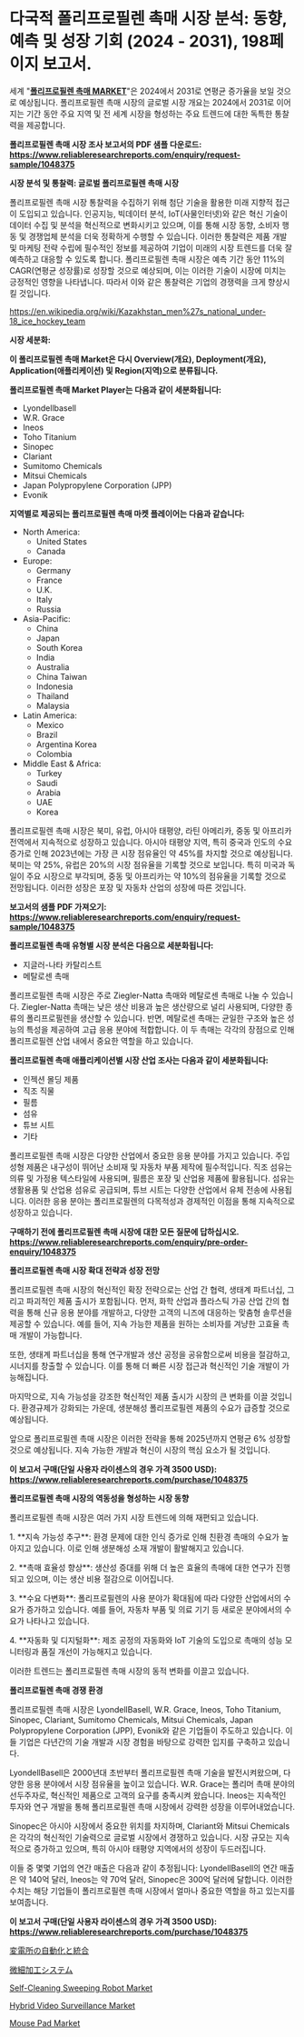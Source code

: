<p><h1>다국적 폴리프로필렌 촉매 시장 분석: 동향, 예측 및 성장 기회 (2024 - 2031), 198페이지 보고서.</h1></p><p>세계 "<strong><a href="https://www.reliableresearchreports.com/polypropylene-catalyst-r1048375">폴리프로필렌 촉매 MARKET</a></strong>"은 2024에서 2031로 연평균 증가율을 보일 것으로 예상됩니다. 폴리프로필렌 촉매 시장의 글로벌 시장 개요는 2024에서 2031로 이어지는 기간 동안 주요 지역 및 전 세계 시장을 형성하는 주요 트렌드에 대한 독특한 통찰력을 제공합니다.</p>
<p><strong>폴리프로필렌 촉매 시장 조사 보고서의 PDF 샘플 다운로드: <a href="https://www.reliableresearchreports.com/enquiry/request-sample/1048375">https://www.reliableresearchreports.com/enquiry/request-sample/1048375</a></strong></p>
<p><strong>시장 분석 및 통찰력: 글로벌 폴리프로필렌 촉매 시장</strong></p>
<p><p>폴리프로필렌 촉매 시장 통찰력을 수집하기 위해 첨단 기술을 활용한 미래 지향적 접근이 도입되고 있습니다. 인공지능, 빅데이터 분석, IoT(사물인터넷)와 같은 혁신 기술이 데이터 수집 및 분석을 혁신적으로 변화시키고 있으며, 이를 통해 시장 동향, 소비자 행동 및 경쟁업체 분석을 더욱 정확하게 수행할 수 있습니다. 이러한 통찰력은 제품 개발 및 마케팅 전략 수립에 필수적인 정보를 제공하여 기업이 미래의 시장 트렌드를 더욱 잘 예측하고 대응할 수 있도록 합니다. 폴리프로필렌 촉매 시장은 예측 기간 동안 11%의 CAGR(연평균 성장률)로 성장할 것으로 예상되며, 이는 이러한 기술이 시장에 미치는 긍정적인 영향을 나타냅니다. 따라서 이와 같은 통찰력은 기업의 경쟁력을 크게 향상시킬 것입니다.</p></p>
<p><a href="%7CAUTHORITHY_DOMAIN_URL%7C">https://en.wikipedia.org/wiki/Kazakhstan_men%27s_national_under-18_ice_hockey_team</a></p>
<p><strong>시장 세분화:</strong></p>
<p><strong>이 폴리프로필렌 촉매 Market은 다시 Overview(개요), Deployment(개요), Application(애플리케이션) 및 Region(지역)으로 분류됩니다.</strong></p>
<p><strong>폴리프로필렌 촉매 Market Player는 다음과 같이 세분화됩니다:</strong></p>
<p><ul><li>Lyondellbasell</li><li>W.R. Grace</li><li>Ineos</li><li>Toho Titanium</li><li>Sinopec</li><li>Clariant</li><li>Sumitomo Chemicals</li><li>Mitsui Chemicals</li><li>Japan Polypropylene Corporation (JPP)</li><li>Evonik</li></ul></p>
<p><strong>지역별로 제공되는 폴리프로필렌 촉매 마켓 플레이어는 다음과 같습니다:</strong></p>
<p><ul>
    <li>
        North America:
        <ul>
            <li>United States</li>
            <li>Canada</li>
        </ul>
    </li>
    <li>
        Europe:
        <ul>
            <li>Germany</li>
            <li>France</li>
            <li>U.K.</li>
            <li>Italy</li>
            <li>Russia</li>
        </ul>
    </li>
    <li>
        Asia-Pacific:
        <ul>
            <li>China</li>
            <li>Japan</li>
            <li>South Korea</li>
            <li>India</li>
            <li>Australia</li>
            <li>China Taiwan</li>
            <li>Indonesia</li>
            <li>Thailand</li>
            <li>Malaysia</li>
        </ul>
    </li>
    <li>
        Latin America:
        <ul>
            <li>Mexico</li>
            <li>Brazil</li>
            <li>Argentina Korea</li>
            <li>Colombia</li>
        </ul>
    </li>
    <li>
        Middle East & Africa:
        <ul>
            <li>Turkey</li>
            <li>Saudi</li>
            <li>Arabia</li>
            <li>UAE</li>
            <li>Korea</li>
        </ul>
    </li>
    </ul></p>
<p><p>폴리프로필렌 촉매 시장은 북미, 유럽, 아시아 태평양, 라틴 아메리카, 중동 및 아프리카 전역에서 지속적으로 성장하고 있습니다. 아시아 태평양 지역, 특히 중국과 인도의 수요 증가로 인해 2023년에는 가장 큰 시장 점유율인 약 45%를 차지할 것으로 예상됩니다. 북미는 약 25%, 유럽은 20%의 시장 점유율을 기록할 것으로 보입니다. 특히 미국과 독일이 주요 시장으로 부각되며, 중동 및 아프리카는 약 10%의 점유율을 기록할 것으로 전망됩니다. 이러한 성장은 포장 및 자동차 산업의 성장에 따른 것입니다.</p></p>
<p><strong>보고서의 샘플 PDF 가져오기: <a href="https://www.reliableresearchreports.com/enquiry/request-sample/1048375">https://www.reliableresearchreports.com/enquiry/request-sample/1048375</a></strong></p>
<p><strong>폴리프로필렌 촉매 유형별 시장 분석은 다음으로 세분화됩니다:</strong></p>
<p><ul><li>지글러-나타 카탈리스트</li><li>메탈로센 촉매</li></ul></p>
<p><p>폴리프로필렌 촉매 시장은 주로 Ziegler-Natta 촉매와 메탈로센 촉매로 나눌 수 있습니다. Ziegler-Natta 촉매는 낮은 생산 비용과 높은 생산량으로 널리 사용되며, 다양한 종류의 폴리프로필렌을 생산할 수 있습니다. 반면, 메탈로센 촉매는 균일한 구조와 높은 성능의 특성을 제공하여 고급 응용 분야에 적합합니다. 이 두 촉매는 각각의 장점으로 인해 폴리프로필렌 산업 내에서 중요한 역할을 하고 있습니다.</p></p>
<p><strong>폴리프로필렌 촉매 애플리케이션별 시장 산업 조사는 다음과 같이 세분화됩니다:</strong></p>
<p><ul><li>인젝션 몰딩 제품</li><li>직조 직물</li><li>필름</li><li>섬유</li><li>튜브 시트</li><li>기타</li></ul></p>
<p><p>폴리프로필렌 촉매 시장은 다양한 산업에서 중요한 응용 분야를 가지고 있습니다. 주입 성형 제품은 내구성이 뛰어난 소비재 및 자동차 부품 제작에 필수적입니다. 직조 섬유는 의류 및 가정용 텍스타일에 사용되며, 필름은 포장 및 산업용 제품에 활용됩니다. 섬유는 생활용품 및 산업용 섬유로 공급되며, 튜브 시트는 다양한 산업에서 유체 전송에 사용됩니다. 이러한 응용 분야는 폴리프로필렌의 다목적성과 경제적인 이점을 통해 지속적으로 성장하고 있습니다.</p></p>
<p><strong>구매하기 전에 폴리프로필렌 촉매 시장에 대한 모든 질문에 답하십시오. <a href="https://www.reliableresearchreports.com/enquiry/pre-order-enquiry/1048375">https://www.reliableresearchreports.com/enquiry/pre-order-enquiry/1048375</a></strong></p>
<p><strong>폴리프로필렌 촉매 시장 확대 전략과 성장 전망</strong></p>
<p><p>폴리프로필렌 촉매 시장의 혁신적인 확장 전략으로는 산업 간 협력, 생태계 파트너십, 그리고 파괴적인 제품 출시가 포함됩니다. 먼저, 화학 산업과 플라스틱 가공 산업 간의 협력을 통해 신규 응용 분야를 개발하고, 다양한 고객의 니즈에 대응하는 맞춤형 솔루션을 제공할 수 있습니다. 예를 들어, 지속 가능한 제품을 원하는 소비자를 겨냥한 고효율 촉매 개발이 가능합니다.</p><p>또한, 생태계 파트너십을 통해 연구개발과 생산 공정을 공유함으로써 비용을 절감하고, 시너지를 창출할 수 있습니다. 이를 통해 더 빠른 시장 접근과 혁신적인 기술 개발이 가능해집니다.</p><p>마지막으로, 지속 가능성을 강조한 혁신적인 제품 출시가 시장의 큰 변화를 이끌 것입니다. 환경규제가 강화되는 가운데, 생분해성 폴리프로필렌 제품의 수요가 급증할 것으로 예상됩니다.</p><p>앞으로 폴리프로필렌 촉매 시장은 이러한 전략을 통해 2025년까지 연평균 6% 성장할 것으로 예상됩니다. 지속 가능한 개발과 혁신이 시장의 핵심 요소가 될 것입니다.</p></p>
<p><strong>이 보고서 구매(단일 사용자 라이센스의 경우 가격 3500 USD): <a href="https://www.reliableresearchreports.com/purchase/1048375">https://www.reliableresearchreports.com/purchase/1048375</a></strong></p>
<p><strong>폴리프로필렌 촉매 시장의 역동성을 형성하는 시장 동향</strong></p>
<p><p>폴리프로필렌 촉매 시장은 여러 가지 시장 트렌드에 의해 재편되고 있습니다. </p><p>1. **지속 가능성 추구**: 환경 문제에 대한 인식 증가로 인해 친환경 촉매의 수요가 높아지고 있습니다. 이로 인해 생분해성 소재 개발이 활발해지고 있습니다.</p><p>2. **촉매 효율성 향상**: 생산성 증대를 위해 더 높은 효율의 촉매에 대한 연구가 진행되고 있으며, 이는 생산 비용 절감으로 이어집니다.</p><p>3. **수요 다변화**: 폴리프로필렌의 사용 분야가 확대됨에 따라 다양한 산업에서의 수요가 증가하고 있습니다. 예를 들어, 자동차 부품 및 의료 기기 등 새로운 분야에서의 수요가 나타나고 있습니다.</p><p>4. **자동화 및 디지털화**: 제조 공정의 자동화와 IoT 기술의 도입으로 촉매의 성능 모니터링과 품질 개선이 가능해지고 있습니다. </p><p>이러한 트렌드는 폴리프로필렌 촉매 시장의 동적 변화를 이끌고 있습니다.</p></p>
<p><strong>폴리프로필렌 촉매 경쟁 환경</strong></p>
<p><p>폴리프로필렌 촉매 시장은 LyondellBasell, W.R. Grace, Ineos, Toho Titanium, Sinopec, Clariant, Sumitomo Chemicals, Mitsui Chemicals, Japan Polypropylene Corporation (JPP), Evonik와 같은 기업들이 주도하고 있습니다. 이들 기업은 다년간의 기술 개발과 시장 경험을 바탕으로 강력한 입지를 구축하고 있습니다.</p><p>LyondellBasell은 2000년대 초반부터 폴리프로필렌 촉매 기술을 발전시켜왔으며, 다양한 응용 분야에서 시장 점유율을 높이고 있습니다. W.R. Grace는 폴리머 촉매 분야의 선두주자로, 혁신적인 제품으로 고객의 요구를 충족시켜 왔습니다. Ineos는 지속적인 투자와 연구 개발을 통해 폴리프로필렌 촉매 시장에서 강력한 성장을 이루어내었습니다.</p><p>Sinopec은 아시아 시장에서 중요한 위치를 차지하며, Clariant와 Mitsui Chemicals은 각각의 혁신적인 기술력으로 글로벌 시장에서 경쟁하고 있습니다. 시장 규모는 지속적으로 증가하고 있으며, 특히 아시아 태평양 지역에서의 성장이 두드러집니다.</p><p>이들 중 몇몇 기업의 연간 매출은 다음과 같이 추정됩니다: LyondellBasell의 연간 매출은 약 140억 달러, Ineos는 약 70억 달러, Sinopec은 300억 달러에 달합니다. 이러한 수치는 해당 기업들이 폴리프로필렌 촉매 시장에서 얼마나 중요한 역할을 하고 있는지를 보여줍니다.</p></p>
<p><strong>이 보고서 구매(단일 사용자 라이센스의 경우 가격 3500 USD): <a href="https://www.reliableresearchreports.com/purchase/1048375">https://www.reliableresearchreports.com/purchase/1048375</a></strong></p>
<p><p><a href="https://medium.com/@uyjtuy6/substation-automation-and-integration-market-%E3%81%AF-%E3%82%B3%E3%82%B9%E3%83%88%E7%AE%A1%E7%90%86%E3%81%A8%E5%8A%B9%E7%8E%87%E5%90%91%E4%B8%8A%E3%82%92%E5%84%AA%E5%85%88%E3%81%97%E3%81%BE%E3%81%99-%E3%81%95%E3%82%89%E3%81%AB-%E5%A0%B1%E5%91%8A%E6%9B%B8%E3%81%AF%E5%B8%82%E5%A0%B4%E3%81%AE%E9%9C%80%E8%A6%81%E9%9D%A2%E3%81%A8%E4%BE%9B%E7%B5%A6%E9%9D%A2%E3%81%AE%E4%B8%A1%E6%96%B9%E3%82%92%E3%82%AB%E3%83%90%E3%83%BC%E3%81%97%E3%81%A6%E3%81%84%E3%81%BE%E3%81%99-56d78b670ba3">変電所の自動化と統合</a></p><p><a href="https://medium.com/@samleite85/micro-machining-system-market-%E3%81%AF-%E3%82%B3%E3%82%B9%E3%83%88%E7%AE%A1%E7%90%86%E3%81%A8%E5%8A%B9%E7%8E%87%E5%90%91%E4%B8%8A%E3%82%92%E5%84%AA%E5%85%88%E3%81%97%E3%81%BE%E3%81%99-%E3%81%95%E3%82%89%E3%81%AB-%E5%A0%B1%E5%91%8A%E6%9B%B8%E3%81%AF%E5%B8%82%E5%A0%B4%E3%81%AE%E9%9C%80%E8%A6%81%E9%9D%A2%E3%81%A8%E4%BE%9B%E7%B5%A6%E9%9D%A2%E3%81%AE%E4%B8%A1%E6%96%B9%E3%82%92%E3%82%AB%E3%83%90%E3%83%BC%E3%81%97%E3%81%A6%E3%81%84%E3%81%BE%E3%81%99-micro-machining-1a889f22a628">微細加工システム</a></p><p><a href="https://medium.com/@kylie.mathis078/the-growth-of-the-self-cleaning-sweeping-robot-market-has-been-significant-driven-by-various-6f7fdff7725a?postPublishedType=initial">Self-Cleaning Sweeping Robot Market</a></p><p><a href="https://github.com/NasrinKhan99/Market-Research-Report-List-1/blob/main/hybrid-video-surveillance-market.md">Hybrid Video Surveillance Market</a></p><p><a href="https://www.linkedin.com/pulse/global-mouse-pad-industry-analysis-report-market-size-share-mwv9c?trackingId=p8%2FnGoNIRMGyGCcalyQBZw%3D%3D">Mouse Pad Market</a></p></p>